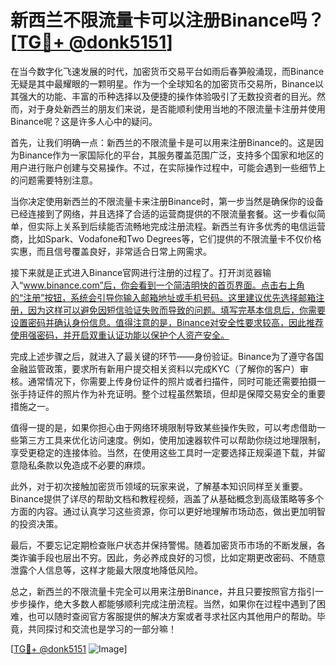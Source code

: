 # 新西兰不限流量卡可以注册Binance吗？[[TG💪+ @donk5151](https://t.me/s/donk5151)]

在当今数字化飞速发展的时代，加密货币交易平台如雨后春笋般涌现，而Binance无疑是其中最耀眼的一颗明星。作为一个全球知名的加密货币交易所，Binance以其强大的功能、丰富的币种选择以及便捷的操作体验吸引了无数投资者的目光。然而，对于身处新西兰的朋友们来说，是否能顺利使用当地的不限流量卡注册并使用Binance呢？这是许多人心中的疑问。

首先，让我们明确一点：新西兰的不限流量卡是可以用来注册Binance的。这是因为Binance作为一家国际化的平台，其服务覆盖范围广泛，支持多个国家和地区的用户进行账户创建与交易操作。不过，在实际操作过程中，可能会遇到一些细节上的问题需要特别注意。

当你决定使用新西兰的不限流量卡来注册Binance时，第一步当然是确保你的设备已经连接到了网络，并且选择了合适的运营商提供的不限流量套餐。这一步看似简单，但实际上关系到后续能否流畅地完成注册流程。新西兰有许多优秀的电信运营商，比如Spark、Vodafone和Two Degrees等，它们提供的不限流量卡不仅价格实惠，而且信号覆盖良好，非常适合日常上网需求。

接下来就是正式进入Binance官网进行注册的过程了。打开浏览器输入“www.binance.com”后，你会看到一个简洁明快的首页界面。点击右上角的“注册”按钮，系统会引导你输入邮箱地址或手机号码。这里建议优先选择邮箱注册，因为这样可以避免因短信验证失败而导致的问题。填写完基本信息后，你需要设置密码并确认身份信息。值得注意的是，Binance对安全性要求较高，因此推荐使用强密码，并开启双重认证功能以保护个人资产安全。

完成上述步骤之后，就进入了最关键的环节——身份验证。Binance为了遵守各国金融监管政策，要求所有新用户提交相关资料以完成KYC（了解你的客户）审核。通常情况下，你需要上传身份证件的照片或者扫描件，同时可能还需要拍摄一张手持证件的照片作为补充证明。整个过程虽然繁琐，但却是保障交易安全的重要措施之一。

值得一提的是，如果你担心由于网络环境限制导致某些操作失败，可以考虑借助一些第三方工具来优化访问速度。例如，使用加速器软件可以帮助你绕过地理限制，享受更稳定的连接体验。当然，在使用这些工具时一定要选择正规渠道下载，并留意隐私条款以免造成不必要的麻烦。

此外，对于初次接触加密货币领域的玩家来说，了解基本知识同样至关重要。Binance提供了详尽的帮助文档和教程视频，涵盖了从基础概念到高级策略等多个方面的内容。通过认真学习这些资源，你可以更好地理解市场动态，做出更加明智的投资决策。

最后，不要忘记定期检查账户状态并保持警惕。随着加密货币市场的不断发展，各类诈骗手段也层出不穷。因此，务必养成良好的习惯，比如定期更改密码、不随意泄露个人信息等，这样才能最大限度地降低风险。

总之，新西兰的不限流量卡完全可以用来注册Binance，并且只要按照官方指引一步步操作，绝大多数人都能够顺利完成注册流程。当然，如果你在过程中遇到了困难，也可以随时查阅官方客服提供的解决方案或者寻求社区内其他用户的帮助。毕竟，共同探讨和交流也是学习的一部分嘛！

[[TG💪+ @donk5151](https://t.me/s/donk5151) ![Image](https://i.postimg.cc/rwNCRYN7/Snipaste-2025-04-30-17-27-05.png)]